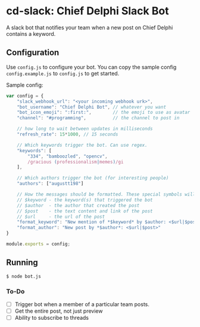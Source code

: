 # **cd-slack**: Chief Delphi Slack Bot

A slack bot that notifies your team when a new post on Chief Delphi contains a keyword.

## Configuration

Use `config.js` to configure your bot. You can copy the sample config
`config.example.js` to `config.js` to get started.

Sample config:

```js
var config = {
    "slack_webhook_url": "<your incoming webhook urk>",
    "bot_username": "Chief Delphi Bot", // whatever you want
    "bot_icon_emoji": ":first:",        // the emoji to use as avatar
    "channel": "#programming",          // the channel to post in

    // how long to wait between updates in milliseconds
    "refresh_rate": 15*1000, // 15 seconds

    // Which keywords trigger the bot. Can use regex.
    "keywords": [
        "334", "bamboozled", "opencv",
        /gracious (professionalism|memes)/gi
    ],

    // Which authors trigger the bot (for interesting people)
    "authors": ["augustt198"]

    // How the messages should be formatted. These special symbols will be substituted:
    // $keyword - the keyword(s) that triggered the bot
    // $author  - the author that created the post
    // $post    - the text content and link of the post
    // $url     - the url of the post
    "format_keyword": "New mention of *$keyword* by $author: <$url|$post>",
    "format_author": "New post by *$author*: <$url|$post>"
}

module.exports = config;
```

## Running

`$ node bot.js`

### To-Do

- [ ] Trigger bot when a member of a particular team posts.
- [ ] Get the entire post, not just preview
- [ ] Ability to subscribe to threads
